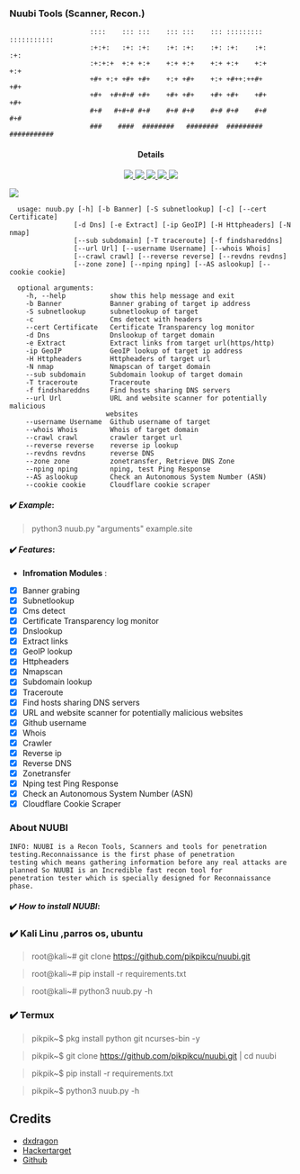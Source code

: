 ### Nuubi Tools (Scanner, Recon.)
>
                        ::::    ::: :::    ::: :::    ::: ::::::::: ::::::::::: 
                        :+:+:   :+: :+:    :+: :+:    :+: :+:    :+:    :+:     
                        :+:+:+  +:+ +:+    +:+ +:+    +:+ +:+    +:+    +:+     
                        +#+ +:+ +#+ +#+    +:+ +#+    +:+ +#++:++#+     +#+     
                        +#+  +#+#+# +#+    +#+ +#+    +#+ +#+    +#+    +#+     
                        #+#   #+#+# #+#    #+# #+#    #+# #+#    #+#    #+#     
                        ###    ####  ########   ########  ######### ########### 

</a>
<h4 align="center">Details</h4>                
<p align="center">
  </a>
  <a href="https://ru.m.wikipedia.org/wiki/python">
    <img src="https://img.shields.io/badge/language-python3-blue.svg">
 </a>
  <a href="https://github.com/pikpikcu/nuubi">
    <img src="https://img.shields.io/badge/version-V1.0.0-green.svg">
 </a>
   <a href="https://t.me/WongNdesoCok">
   <img src="https://img.shields.io/badge/telegram--blue.svg">
   </a>
  <a href="https://github.com/pikpikcu/nuubi/releases">
   <img src="https://img.shields.io/badge/release-V1.0.0-red.svg">
   </a>
   <a href="https://github.com/pikpikcu/nuubi/blob/master/LICENSE">
   <img src="https://img.shields.io/badge/LICENSE-red.svg">
   </a>
 </a>
</p>


![](https://raw.githubusercontent.com/pikpikcu/nuubi/master/logo.png)

>     

    
      usage: nuub.py [-h] [-b Banner] [-S subnetlookup] [-c] [--cert Certificate]
                    [-d Dns] [-e Extract] [-ip GeoIP] [-H Httpheaders] [-N nmap]
                    [--sub subdomain] [-T traceroute] [-f findshareddns]
                    [--url Url] [--username Username] [--whois Whois]
                    [--crawl crawl] [--reverse reverse] [--revdns revdns]
                    [--zone zone] [--nping nping] [--AS aslookup] [--cookie cookie]

      optional arguments:
        -h, --help           show this help message and exit
        -b Banner            Banner grabing of target ip address
        -S subnetlookup      subnetlookup of target
        -c                   Cms detect with headers
        --cert Certificate   Certificate Transparency log monitor
        -d Dns               Dnslookup of target domain
        -e Extract           Extract links from target url(https/http)
        -ip GeoIP            GeoIP lookup of target ip address
        -H Httpheaders       Httpheaders of target url
        -N nmap              Nmapscan of target domain
        --sub subdomain      Subdomain lookup of target domain
        -T traceroute        Traceroute
        -f findshareddns     Find hosts sharing DNS servers
        --url Url            URL and website scanner for potentially malicious
                            websites
        --username Username  Github username of target
        --whois Whois        Whois of target domain
        --crawl crawl        crawler target url
        --reverse reverse    reverse ip lookup
        --revdns revdns      reverse DNS
        --zone zone          zonetransfer, Retrieve DNS Zone
        --nping nping        nping, test Ping Response
        --AS aslookup        Check an Autonomous System Number (ASN)
        --cookie cookie      Cloudflare cookie scraper

#### ✔️ ***Example***:

> python3 nuub.py "arguments" example.site

#### ✔️ ***Features***:

- __Infromation Modules__ :

- [x] Banner grabing
- [x] Subnetlookup
- [x] Cms detect
- [x] Certificate Transparency log monitor
- [x] Dnslookup
- [x] Extract links
- [x] GeoIP lookup 
- [x] Httpheaders
- [x] Nmapscan
- [x] Subdomain lookup
- [x] Traceroute
- [x] Find hosts sharing DNS servers
- [x] URL and website scanner for potentially malicious websites
- [x] Github username
- [x] Whois
- [x] Crawler
- [x] Reverse ip
- [x] Reverse DNS
- [x] Zonetransfer
- [x] Nping test Ping Response
- [x] Check an Autonomous System Number (ASN)
- [x] Cloudflare Cookie Scraper

### About NUUBI 

    INFO: NUUBI is a Recon Tools, Scanners and tools for penetration testing.Reconnaissance is the first phase of penetration       
    testing which means gathering information before any real attacks are planned So NUUBI is an Incredible fast recon tool for 
    penetration tester which is specially designed for Reconnaissance phase.

#### ✔️ ***How to install NUUBI***:

### ✔️ Kali Linu ,parros os, ubuntu

> root@kali~# git clone https://github.com/pikpikcu/nuubi.git

> root@kali~# pip install -r requirements.txt

> root@kali~# python3 nuub.py -h

### ✔️ Termux

> pikpik~$ pkg install python git ncurses-bin -y

> pikpik~$ git clone https://github.com/pikpikcu/nuubi.git | cd nuubi

> pikpik~$ pip install -r requirements.txt

> pikpik~$ python3 nuub.py -h


 Credits
------------

* [dxdragon](https://github.com/rizsyad)
* [Hackertarget](https://hackertarget.com)
* [Github](https://github.com)
